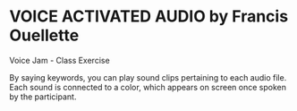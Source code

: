 # VOICE ACTIVATED AUDIO by Francis Ouellette

Voice Jam - Class Exercise 

By saying keywords, you can play sound clips pertaining to each audio file. Each sound is connected to a color, which appears on screen once spoken by the participant.  
